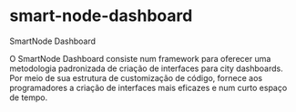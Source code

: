 # smart-node-dashboard
SmartNode Dashboard

O SmartNode Dashboard consiste num framework para oferecer uma metodologia padronizada de criação de interfaces para city dashboards. Por meio de sua estrutura de customização de código, fornece aos programadores a criação de interfaces mais eficazes e num curto espaço de tempo.
